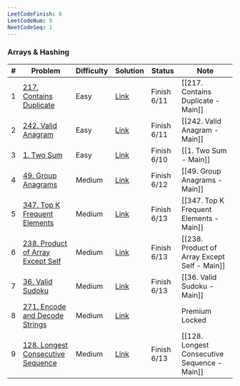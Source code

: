 ```yaml
---
LeetCodeFinish: 8
LeetCodeNum: 9
NeetCodeSeq: 1
---
```


### Arrays & Hashing

| #   | Problem                                                                                          | Difficulty | Solution                                                        | Status      | Note                                         |
| --- | ------------------------------------------------------------------------------------------------ | ---------- | --------------------------------------------------------------- | ----------- | -------------------------------------------- |
| 1   | [217. Contains Duplicate](https://leetcode.com/problems/contains-duplicate/)                     | Easy       | [Link](https://neetcode.io/solutions/contains-duplicate)        | Finish 6/11 | [[217. Contains Duplicate - Main]]           |
| 2   | [242. Valid Anagram](https://leetcode.com/problems/valid-anagram/)                               | Easy       | [Link](https://neetcode.io/solutions/valid-anagram)             | Finish 6/11 | [[242. Valid Anagram - Main]]                |
| 3   | [1. Two Sum](https://leetcode.com/problems/two-sum/)                                             | Easy       | [Link](https://neetcode.io/solutions/two-sum)                   | Finish 6/10 | [[1. Two Sum - Main]]                        |
| 4   | [49. Group Anagrams](https://leetcode.com/problems/group-anagrams/)                              | Medium     | [Link](https://neetcode.io/solutions/group-anagrams)            | Finish 6/12 | [[49. Group Anagrams - Main]]                |
| 5   | [347. Top K Frequent Elements](https://leetcode.com/problems/top-k-frequent-elements/)           | Medium     | [Link](https://neetcode.io/solutions/top-k-frequent-elements)   | Finish 6/13 | [[347. Top K Frequent Elements - Main]]      |
| 6   | [238. Product of Array Except Self](https://leetcode.com/problems/product-of-array-except-self/) | Medium     | [Link](https://neetcode.io/solutions/product-of-array-except-s) | Finish 6/13 | [[238. Product of Array Except Self - Main]] |
| 7   | [36. Valid Sudoku](https://leetcode.com/problems/valid-sudoku/)                                  | Medium     | [Link](https://neetcode.io/solutions/valid-sudoku)              | Finish 6/13 | [[36. Valid Sudoku - Main]]                  |
| 8   | [271. Encode and Decode Strings](https://leetcode.com/problems/encode-and-decode-strings/)       | Medium     | [Link](https://neetcode.io/solutions/encode-and-decode-strin)   |             | Premium Locked                               |
| 9   | [128. Longest Consecutive Sequence](https://leetcode.com/problems/longest-consecutive-sequence/) | Medium     | [Link](https://neetcode.io/solutions/longest-consecutive-se)    | Finish 6/13 | [[128. Longest Consecutive Sequence - Main]] |
